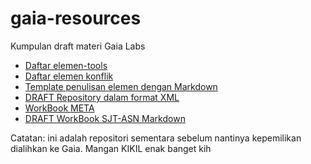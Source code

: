 # gaia-resources

Kumpulan draft materi Gaia Labs

- [Daftar elemen-tools](./Elements/daftar-elemen-per-tool.csv)
- [Daftar elemen konflik](./Elements/daftar-elemen-konflik.csv)
- [Template penulisan elemen dengan Markdown](./Elements/template-data-elemen.md)
- [DRAFT Repository dalam format XML](./Elements/GB-Elements-raw.xml)
- [WorkBook META](./Workbook/WORKBOOK-META.txt)
- [DRAFT WorkBook SJT-ASN Markdown](./Workbook/SJT-ASN-Default.md)


Catatan: ini adalah repositori sementara sebelum nantinya kepemilikan dialihkan ke Gaia.
Mangan KIKIL enak banget kih
